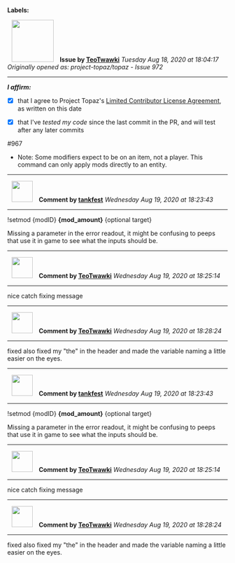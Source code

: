 **Labels:**



<a href="https://github.com/TeoTwawki"><img src="https://avatars0.githubusercontent.com/u/6871475?v=4" width="96" height="96" hspace="10"></img></a> **Issue by [TeoTwawki](https://github.com/TeoTwawki)**
_Tuesday Aug 18, 2020 at 18:04:17_
_Originally opened as: project-topaz/topaz - Issue 972_

----

<!-- place 'x' mark between square [] brackets to affirm: -->
**_I affirm:_**
- [x] that I agree to Project Topaz's [Limited Contributor License Agreement](http://project-topaz.com/blob/release/CONTRIBUTOR_AGREEMENT.md), as written on this date
- [x] that I've _tested my code_ since the last commit in the PR, and will test after any later commits

#967
* Note: Some modifiers expect to be on an item, not a player. This command can only apply mods directly to an entity.


----
<a href="https://github.com/tankfest"><img src="https://avatars1.githubusercontent.com/u/37684138?v=4" width="48" height="48" hspace="10"></img></a> **Comment by [tankfest](https://github.com/tankfest)**
_Wednesday Aug 19, 2020 at 18:23:43_

----

!setmod {modID} **{mod_amount}** {optional target}

Missing a parameter in the error readout, it might be confusing to peeps that use it in game to see what the inputs should be.


----
<a href="https://github.com/TeoTwawki"><img src="https://avatars0.githubusercontent.com/u/6871475?v=4" width="48" height="48" hspace="10"></img></a> **Comment by [TeoTwawki](https://github.com/TeoTwawki)**
_Wednesday Aug 19, 2020 at 18:25:14_

----

nice catch fixing message


----
<a href="https://github.com/TeoTwawki"><img src="https://avatars0.githubusercontent.com/u/6871475?v=4" width="48" height="48" hspace="10"></img></a> **Comment by [TeoTwawki](https://github.com/TeoTwawki)**
_Wednesday Aug 19, 2020 at 18:28:24_

----

fixed also fixed my "the" in the header and made the variable naming a little easier on the eyes.


----
<a href="https://github.com/tankfest"><img src="https://avatars1.githubusercontent.com/u/37684138?v=4" width="48" height="48" hspace="10"></img></a> **Comment by [tankfest](https://github.com/tankfest)**
_Wednesday Aug 19, 2020 at 18:23:43_

----

!setmod {modID} **{mod_amount}** {optional target}

Missing a parameter in the error readout, it might be confusing to peeps that use it in game to see what the inputs should be.


----
<a href="https://github.com/TeoTwawki"><img src="https://avatars0.githubusercontent.com/u/6871475?v=4" width="48" height="48" hspace="10"></img></a> **Comment by [TeoTwawki](https://github.com/TeoTwawki)**
_Wednesday Aug 19, 2020 at 18:25:14_

----

nice catch fixing message


----
<a href="https://github.com/TeoTwawki"><img src="https://avatars0.githubusercontent.com/u/6871475?v=4" width="48" height="48" hspace="10"></img></a> **Comment by [TeoTwawki](https://github.com/TeoTwawki)**
_Wednesday Aug 19, 2020 at 18:28:24_

----

fixed also fixed my "the" in the header and made the variable naming a little easier on the eyes.
